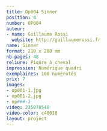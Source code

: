 ```yaml
---
title: Op004 Sinner
position: 4
number: OP004
auteur:
- name: Guillaume Rossi
  website: http://guillaumerossi.fr
name: Sinner
format: 210 x 280 mm
nb-pages: 48
reliure: Piqûre à cheval
impression: Numérique quadri
exemplaires: 100 numérotés
prix: 7
images:
- op001-1.jpg
- op001-2.jpg
- op###-3
video: 235078540
video-color: c40018
layout: project
---
```


